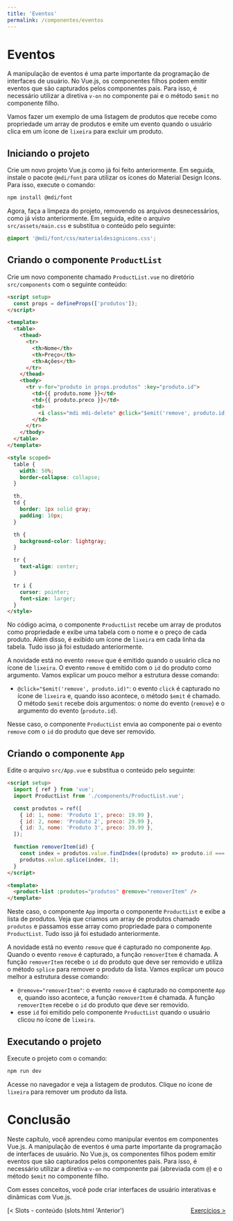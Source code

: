 ```yaml
---
title: 'Eventos'
permalink: /componentes/eventos
---
```


# Eventos

A manipulação de eventos é uma parte importante da programação de interfaces de usuário. No Vue.js, os componentes filhos podem emitir eventos que são capturados pelos componentes pais. Para isso, é necessário utilizar a diretiva `v-on` no componente pai e o método `$emit` no componente filho.

Vamos fazer um exemplo de uma listagem de produtos que recebe como propriedade um array de produtos e emite um evento quando o usuário clica em um ícone de `lixeira` para excluir um produto.

## Iniciando o projeto

Crie um novo projeto Vue.js como já foi feito anteriormente. Em seguida, instale o pacote `@mdi/font` para utilizar os ícones do Material Design Icons. Para isso, execute o comando:

```bash
npm install @mdi/font
```

Agora, faça a limpeza do projeto, removendo os arquivos desnecessários, como já visto anteriormente. Em seguida, edite o arquivo `src/assets/main.css` e substitua o conteúdo pelo seguinte:

```css
@import '@mdi/font/css/materialdesignicons.css';
```

## Criando o componente `ProductList`

Crie um novo componente chamado `ProductList.vue` no diretório `src/components` com o seguinte conteúdo:

```html
<script setup>
  const props = defineProps(['produtos']);
</script>

<template>
  <table>
    <thead>
      <tr>
        <th>Nome</th>
        <th>Preço</th>
        <th>Ações</th>
      </tr>
    </thead>
    <tbody>
      <tr v-for="produto in props.produtos" :key="produto.id">
        <td>{{ produto.nome }}</td>
        <td>{{ produto.preco }}</td>
        <td>
          <i class="mdi mdi-delete" @click="$emit('remove', produto.id)" />
        </td>
      </tr>
    </tbody>
  </table>
</template>

<style scoped>
  table {
    width: 50%;
    border-collapse: collapse;
  }

  th,
  td {
    border: 1px solid gray;
    padding: 10px;
  }

  th {
    background-color: lightgray;
  }

  tr {
    text-align: center;
  }

  tr i {
    cursor: pointer;
    font-size: larger;
  }
</style>
```

No código acima, o componente `ProductList` recebe um array de produtos como propriedade e exibe uma tabela com o nome e o preço de cada produto. Além disso, é exibido um ícone de `lixeira` em cada linha da tabela. Tudo isso já foi estudado anteriormente.

A novidade está no evento `remove` que é emitido quando o usuário clica no ícone de `lixeira`. O evento `remove` é emitido com o `id` do produto como argumento. Vamos explicar um pouco melhor a estrutura desse comando:

- `@click="$emit('remove', produto.id)"`: o evento `click` é capturado no ícone de `lixeira` e, quando isso acontece, o método `$emit` é chamado. O método `$emit` recebe dois argumentos: o nome do evento (`remove`) e o argumento do evento (`produto.id`).

Nesse caso, o componente `ProductList` envia ao componente pai o evento `remove` com o `id` do produto que deve ser removido.

## Criando o componente `App`

Edite o arquivo `src/App.vue` e substitua o conteúdo pelo seguinte:

```html
<script setup>
  import { ref } from 'vue';
  import ProductList from './components/ProductList.vue';

  const produtos = ref([
    { id: 1, nome: 'Produto 1', preco: 19.99 },
    { id: 2, nome: 'Produto 2', preco: 29.99 },
    { id: 3, nome: 'Produto 3', preco: 39.99 },
  ]);

  function removerItem(id) {
    const index = produtos.value.findIndex((produto) => produto.id === id);
    produtos.value.splice(index, 1);
  }
</script>

<template>
  <product-list :produtos="produtos" @remove="removerItem" />
</template>
```

Neste caso, o componente `App` importa o componente `ProductList` e exibe a lista de produtos. Veja que criamos um array de produtos chamado `produtos` e passamos esse array como propriedade para o componente `ProductList`. Tudo isso já foi estudado anteriormente.

A novidade está no evento `remove` que é capturado no componente `App`. Quando o evento `remove` é capturado, a função `removerItem` é chamada. A função `removerItem` recebe o `id` do produto que deve ser removido e utiliza o método `splice` para remover o produto da lista. Vamos explicar um pouco melhor a estrutura desse comando:

- `@remove="removerItem"`: o evento `remove` é capturado no componente `App` e, quando isso acontece, a função `removerItem` é chamada. A função `removerItem` recebe o `id` do produto que deve ser removido.
- esse `id` foi emitido pelo componente `ProductList` quando o usuário clicou no ícone de `lixeira`.

## Executando o projeto

Execute o projeto com o comando:

```bash
npm run dev
```

Acesse no navegador e veja a listagem de produtos. Clique no ícone de `lixeira` para remover um produto da lista.

# Conclusão

Neste capítulo, você aprendeu como manipular eventos em componentes Vue.js. A manipulação de eventos é uma parte importante da programação de interfaces de usuário. No Vue.js, os componentes filhos podem emitir eventos que são capturados pelos componentes pais. Para isso, é necessário utilizar a diretiva `v-on` no componente pai (abreviada com `@`) e o método `$emit` no componente filho.

Com esses conceitos, você pode criar interfaces de usuário interativas e dinâmicas com Vue.js.

<span style="display: flex; justify-content: space-between;"><span> [&lt; Slots - conteúdo (slots.html 'Anterior')</span><span>[Exercícios &gt;](exercícios.html 'Próximo')</span></span>
